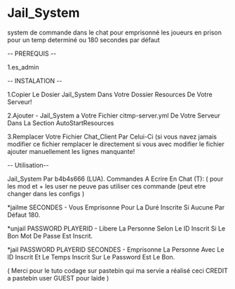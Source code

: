 # Jail_System
system de commande dans le chat pour emprisonné les joueurs en prison pour un temp determiné ou 180 secondes par défaut

-- PREREQUIS --

1.es_admin

-- INSTALATION --

1.Copier Le Dosier Jail_System Dans Votre Dossier Resources De Votre Serveur!

2.Ajouter - Jail_System a Votre Fichier citmp-server.yml De Votre Serveur Dans La Section AutoStartResources

3.Remplacer Votre Fichier Chat_Client Par Celui-Ci (si vous navez jamais modifier ce fichier remplacer le directement si vous avec modifier le fichier ajouter manuellement les lignes manquante!

-- Utilisation--

Jail_System Par b4b4s666 (LUA). Commandes A Ecrire En Chat (T): ( pour les mod et + les user ne peuve pas utiliser ces commande (peut etre changer dans les configs )

*jailme SECONDES - Vous Emprisonne Pour La Duré Inscrite Si Aucune Par Défaut 180.

*unjail PASSWORD PLAYERID - Libere La Personne Selon Le ID Inscrit Si Le Bon Mot De Passe Est Inscrit.

*jail PASSWORD PLAYERID SECONDES - Emprisonne La Personne Avec Le ID Inscrit Et Le Temps Inscrit Sur Le Password Est Le Bon.

( Merci pour le tuto codage sur pastebin qui ma servie a réalisé ceci CREDIT a pastebin user GUEST pour laide )
